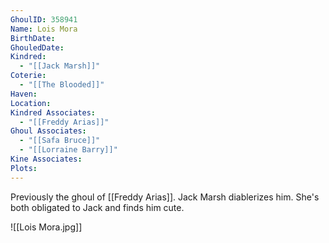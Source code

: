 ```yaml
---
GhoulID: 358941
Name: Lois Mora
BirthDate: 
GhouledDate: 
Kindred:
  - "[[Jack Marsh]]"
Coterie:
  - "[[The Blooded]]"
Haven: 
Location: 
Kindred Associates:
  - "[[Freddy Arias]]"
Ghoul Associates:
  - "[[Safa Bruce]]"
  - "[[Lorraine Barry]]"
Kine Associates: 
Plots:
---
```

Previously the ghoul of [[Freddy Arias]]. Jack Marsh diablerizes him. She's both obligated to Jack and finds him cute.

![[Lois Mora.jpg]]

